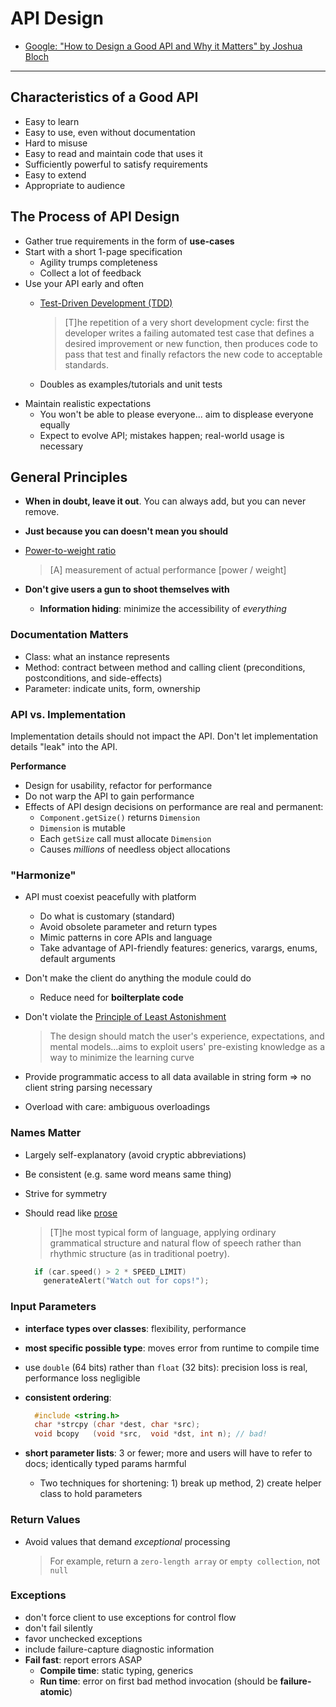 API Design
==========

* [Google: "How to Design a Good API and Why it Matters" by Joshua Bloch](http://lcsd05.cs.tamu.edu/slides/keynote.pdf)

---

## Characteristics of a Good API

* Easy to learn
* Easy to use, even without documentation
* Hard to misuse
* Easy to read and maintain code that uses it
* Sufficiently powerful to satisfy requirements
* Easy to extend
* Appropriate to audience

## The Process of API Design

* Gather true requirements in the form of **use-cases**
* Start with a short 1-page specification
   * Agility trumps completeness
   * Collect a lot of feedback
* Use your API early and often
   * [Test-Driven Development (TDD)](http://en.wikipedia.org/wiki/Test-driven_development)

      > [T]he repetition of a very short development cycle: first the developer writes a failing automated test case that defines a desired improvement or new function, then produces code to pass that test and finally refactors the new code to acceptable standards.
   * Doubles as examples/tutorials and unit tests
* Maintain realistic expectations
   * You won't be able to please everyone... aim to displease everyone equally
   * Expect to evolve API; mistakes happen; real-world usage is necessary

## General Principles
* **When in doubt, leave it out**. You can always add, but you can never remove.
* **Just because you can doesn't mean you should**
* [Power-to-weight ratio](http://en.wikipedia.org/wiki/Power-to-weight_ratio)

   > [A] measurement of actual performance [power / weight]

* **Don't give users a gun to shoot themselves with**
  * **Information hiding**: minimize the accessibility of *everything*

### Documentation Matters
   * Class: what an instance represents
   * Method: contract between method and calling client (preconditions, postconditions, and side-effects)
   * Parameter: indicate units, form, ownership
 
### API vs. Implementation
Implementation details should not impact the API. Don't let implementation details "leak" into the API.

**Performance**
* Design for usability, refactor for performance
* Do not warp the API to gain performance
* Effects of API design decisions on performance are real and permanent:
  * `Component.getSize()` returns `Dimension`
  * `Dimension` is mutable
  * Each `getSize` call must allocate `Dimension`
  * Causes *millions* of needless object allocations

### "Harmonize"
* API must coexist peacefully with platform
  * Do what is customary (standard)
  * Avoid obsolete parameter and return types
  * Mimic patterns in core APIs and language
  * Take advantage of API-friendly features: generics, varargs, enums, default arguments
* Don't make the client do anything the module could do
  * Reduce need for **boilterplate code**
* Don't violate the [Principle of Least Astonishment](http://en.wikipedia.org/wiki/Principle_of_least_astonishment)

   > The design should match the user's experience, expectations, and mental models...aims to exploit users' pre-existing knowledge as a way to minimize the learning curve

* Provide programmatic access to all data available in string form => no client string parsing necessary
* Overload with care: ambiguous overloadings

### Names Matter
* Largely self-explanatory (avoid cryptic abbreviations)
* Be consistent (e.g. same word means same thing)
* Strive for symmetry
* Should read like [prose](http://en.wikipedia.org/wiki/Prose)

  > [T]he most typical form of language, applying ordinary grammatical structure and natural flow of speech rather than rhythmic structure (as in traditional poetry).

    ``` C++
      if (car.speed() > 2 * SPEED_LIMIT)
        generateAlert("Watch out for cops!");
    ```

### Input Parameters
* **interface types over classes**: flexibility, performance
* **most specific possible type**: moves error from runtime to compile time
* use `double` (64 bits) rather than `float` (32 bits): precision loss is real, performance loss negligible
* **consistent ordering**:

    ``` C++
      #include <string.h>
      char *strcpy (char *dest, char *src);
      void bcopy   (void *src,  void *dst, int n); // bad!
    ```
* **short parameter lists**: 3 or fewer; more and users will have to refer to docs; identically typed params harmful
   * Two techniques for shortening: 1) break up method, 2) create helper class to hold parameters

### Return Values
* Avoid values that demand *exceptional* processing

  > For example, return a `zero-length array` or `empty collection`, not `null`

### Exceptions
* don't force client to use exceptions for control flow
* don't fail silently
* favor unchecked exceptions
* include failure-capture diagnostic information
* **Fail fast**: report errors ASAP
  * **Compile time**: static typing, generics
  * **Run time**: error on first bad method invocation (should be **failure-atomic**)